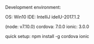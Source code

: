 Development environment:

OS: Win10
IDE: IntelliJ idelU-2017.1.2

(node: v7.10.0)
cordova: 7.0.0
ionic: 3.0.0

quick setup:
npm install -g cordova ionic